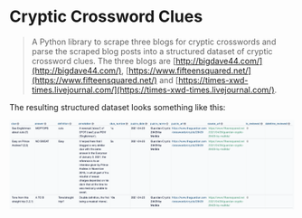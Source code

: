 # Cryptic Crossword Clues

> A Python library to scrape three blogs for cryptic crosswords and parse the
> scraped blog posts into a structured dataset of cryptic crossword clues. The
> three blogs are [http://bigdave44.com/](http://bigdave44.com/),
> [https://www.fifteensquared.net/](https://www.fifteensquared.net/) and
> [https://times-xwd-times.livejournal.com/](https://times-xwd-times.livejournal.com/).

The resulting structured dataset looks something like this:

![Example of resulting structured dataset](docs/img/examples.png)
